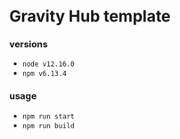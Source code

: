 # Gravity Hub template

### versions

- `node v12.16.0`
- `npm v6.13.4`

### usage

- `npm run start`
- `npm run build`
